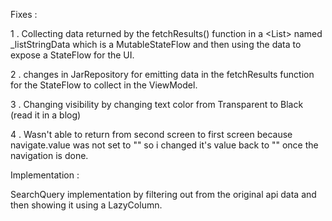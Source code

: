 Fixes :

1 . Collecting data returned by the fetchResults() function in a <List<CimputerItem>> named _listStringData which is a MutableStateFlow and then using the data to expose a StateFlow for the UI.

2 . changes in JarRepository for emitting data in the fetchResults function for the StateFlow to collect in the ViewModel.

3 . Changing visibility by changing text color from Transparent to Black  (read it in a blog)

4 . Wasn't able to return from second screen to first screen because navigate.value was not set to ""
        so i changed it's value back to "" once the navigation is done.

Implementation :

SearchQuery implementation by filtering out from the original api data and then showing it using a LazyColumn.
